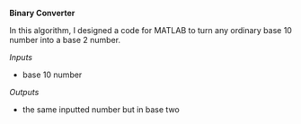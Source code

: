 **Binary Converter**

In this algorithm, I designed a code for MATLAB to turn any ordinary base 10 number into a base 2 number.

*Inputs*

- base 10 number

*Outputs*
- the same inputted number but in base two
